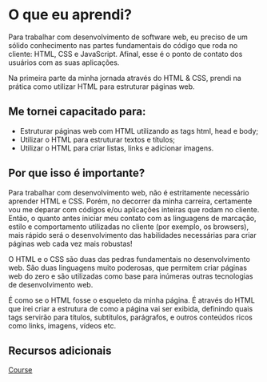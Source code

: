 # O que eu aprendi?

Para trabalhar com desenvolvimento de software web, eu preciso de um sólido conhecimento nas partes fundamentais do código que roda no cliente: HTML, CSS e JavaScript. Afinal, esse é o ponto de contato dos usuários com as suas aplicações.

Na primeira parte da minha jornada através do HTML & CSS, prendi na prática como utilizar HTML para estruturar páginas web.

## Me tornei capacitado para:

- Estruturar páginas web com HTML utilizando as tags html, head e body;
- Utilizar o HTML para estruturar textos e títulos;
- Utilizar o HTML para criar listas, links e adicionar imagens.

## Por que isso é importante?

Para trabalhar com desenvolvimento web, não é estritamente necessário aprender HTML e CSS. Porém, no decorrer da minha carreira, certamente vou me deparar com códigos e/ou aplicações inteiras que rodam no cliente. Então, o quanto antes iniciar meu contato com as linguagens de marcação, estilo e comportamento utilizadas no cliente (por exemplo, os browsers), mais rápido será o desenvolvimento das habilidades necessárias para criar páginas web cada vez mais robustas!

O HTML e o CSS são duas das pedras fundamentais no desenvolvimento web. São duas linguagens muito poderosas, que permitem criar páginas web do zero e são utilizadas como base para inúmeras outras tecnologias de desenvolvimento web.

É como se o HTML fosse o esqueleto da minha página. É através do HTML que irei criar a estrutura de como a página vai ser exibida, definindo quais tags servirão para títulos, subtítulos, parágrafos, e outros conteúdos ricos como links, imagens, vídeos etc.

## Recursos adicionais

[Course](https://app.betrybe.com/course/fundamentals/introducao-a-html-e-css/html-css-estruturas-de-pagina/43afcfb3-f3c5-4dc0-b60f-fab893d76cd3/recursos-adicionais-opcional/5d939031-621d-4a73-b85e-cb4e381b12e3?use_case=side_bar)
